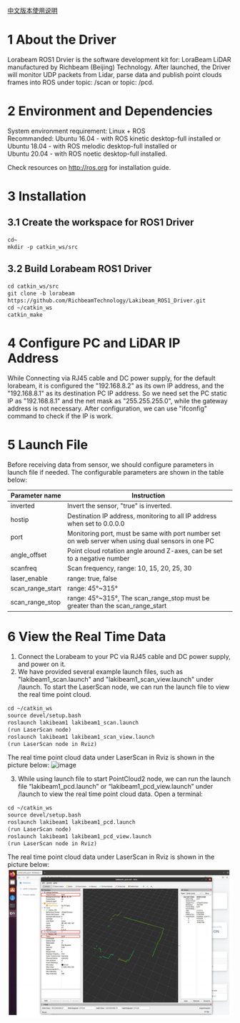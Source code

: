 [中文版本使用说明](<https://github.com/RichbeamTechnology/Lakibeam_ROS1_Driver/blob/lorabeam/README_CN.md>)

# 1 About the Driver

Lorabeam ROS1 Drvier is the software development kit for: LoraBeam LiDAR manufactured by Richbeam (Beijing) Technology. After launched, the Driver will monitor UDP packets from Lidar, parse data and publish point clouds frames into ROS under topic: /scan or topic: /pcd.

# 2 Environment and Dependencies

System environment requirement: Linux + ROS  
Recommanded: Ubuntu 16.04 - with ROS kinetic desktop-full installed or  
Ubuntu 18.04 - with ROS melodic desktop-full installed or  
Ubuntu 20.04 - with ROS noetic desktop-full installed.  

Check resources on http://ros.org for installation guide.

# 3 Installation
## 3.1 Create the workspace for ROS1 Driver
```
cd~
mkdir -p catkin_ws/src
```
## 3.2 Build Lorabeam ROS1 Driver
```
cd catkin_ws/src
git clone -b lorabeam https://github.com/RichbeamTechnology/Lakibeam_ROS1_Driver.git
cd ~/catkin_ws
catkin_make
```

# 4 Configure PC and LiDAR IP Address

While Connecting via RJ45 cable and DC power supply, for the default lorabeam, it is configured the "192.168.8.2" as its own IP address, and the "192.168.8.1" as its destination PC IP address. So we need set the PC static IP as "192.168.8.1" and the net mask as "255.255.255.0", while the gateway address is not necessary. After configuration, we can use "ifconfig" command to check if the IP is work.

# 5 Launch File

Before receiving data from sensor, we should configure parameters in launch file if needed. The configurable parameters are shown in the table below:

| Parameter name     | Instruction     | 
| -------- | -------- |
| inverted | Invert the sensor, "true" is inverted. |
| hostip | Destination IP address, monitoring to all IP address when set to 0.0.0.0 |
| port | Monitoring port, must be same with port number set on web server when using dual sensors in one PC |
| angle_offset | Point cloud rotation angle around Z-axes, can be set to a negative number |
| scanfreq | Scan frequency, range: 10, 15, 20, 25, 30 |
| laser_enable | range: true, false |
| scan_range_start | range: 45°~315° |
| scan_range_stop | range: 45°~315°, The scan_range_stop must be greater than the scan_range_start |




# 6 View the Real Time Data
1. Connect the Lorabeam to your PC via RJ45 cable and DC power supply, and power on it.
2. We have provided several example launch files, such as "lakibeam1_scan.launch" and "lakibeam1_scan_view.launch" under /launch. To start the LaserScan node, we can run the launch file to view the real time point cloud.
```
cd ~/catkin_ws
source devel/setup.bash
roslaunch lakibeam1 lakibeam1_scan.launch
(run LaserScan node)
roslaunch lakibeam1 lakibeam1_scan_view.launch
(run LaserScan node in Rviz)
```
The real time point cloud data under LaserScan in Rviz is shown in the picture below:
![image](https://github.com/RichbeamTechnology/Lakibeam_ROS1_Driver/assets/158011589/a95f0e13-6c40-4b1c-8c1a-74a867ad7f75)

3. While using launch file to start PointCloud2 node, we can run the launch file “lakibeam1_pcd.launch” or “lakibeam1_pcd_view.launch” under /launch to view the real time point cloud data. Open a terminal:
```
cd ~/catkin_ws
source devel/setup.bash
roslaunch lakibeam1 lakibeam1_pcd.launch
(run LaserScan node)
roslaunch lakibeam1 lakibeam1_pcd_view.launch
(run LaserScan node in Rviz)
```
The real time point cloud data under LaserScan in Rviz is shown in the picture below:
![alt text](image.png)
